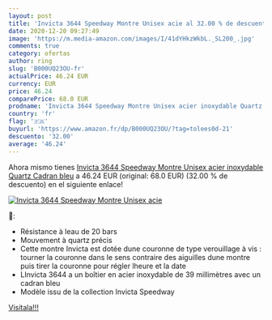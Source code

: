 ```yaml
---
layout: post
title: 'Invicta 3644 Speedway Montre Unisex acie al 32.00 % de descuento'
date: 2020-12-20 09:27:49
image: 'https://m.media-amazon.com/images/I/41dYHkzWkbL._SL200_.jpg'
comments: true
category: ofertas
author: ring
slug: 'B000UQ23OU-fr'
actualPrice: 46.24 EUR
currency: EUR
price: 46.24
comparePrice: 68.0 EUR
prodname: 'Invicta 3644 Speedway Montre Unisex acier inoxydable Quartz Cadran bleu'
country: 'fr'
flag: '🇫🇷'
buyurl: 'https://www.amazon.fr/dp/B000UQ23OU/?tag=tolees0d-21'
descuento: '32.00'
average: '46.24'
---
```


Ahora mismo tienes [Invicta 3644 Speedway Montre Unisex acier inoxydable Quartz Cadran bleu](https://www.amazon.fr/dp/B000UQ23OU/?tag=tolees0d-21) a 46.24 EUR (original: 68.0 EUR) (32.00 %  de descuento) en el siguiente enlace!

[![Invicta 3644 Speedway Montre Unisex acie](https://m.media-amazon.com/images/I/41dYHkzWkbL._SL200_.jpg)](https://www.amazon.fr/dp/B000UQ23OU/?tag=tolees0d-21)

🔎:

- Résistance à leau de 20 bars
- Mouvement à quartz précis
- Cette montre Invicta est dotée dune couronne de type verouillage à vis : tourner la couronne dans le sens contraire des aiguilles dune montre puis tirer la couronne pour régler lheure et la date
- LInvicta 3644 a un boîtier en acier inoxydable de 39 millimètres avec un cadran bleu
- Modèle issu de la collection Invicta Speedway

[Visítala!!!](https://www.amazon.fr/dp/B000UQ23OU/?tag=tolees0d-21)
